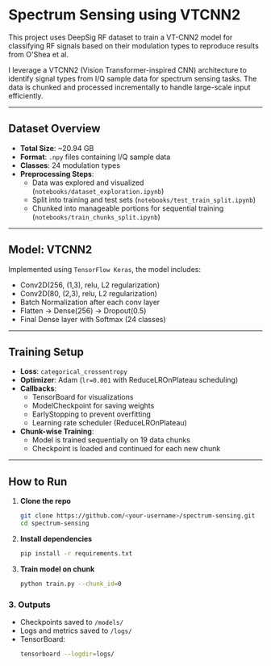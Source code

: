 # Spectrum Sensing using VTCNN2

This project uses DeepSig RF dataset to train a VT-CNN2 model for classifying RF signals based on their modulation types to reproduce results from O'Shea et al.

I leverage a VTCNN2 (Vision Transformer-inspired CNN) architecture to identify signal types from I/Q sample data for spectrum sensing tasks. The data is chunked and processed incrementally to handle large-scale input efficiently.

---

## Dataset Overview

- **Total Size**: ~20.94 GB
- **Format**: `.npy` files containing I/Q sample data
- **Classes**: 24 modulation types
- **Preprocessing Steps**:
  - Data was explored and visualized (`notebooks/dataset_exploration.ipynb`)
  - Split into training and test sets (`notebooks/test_train_split.ipynb`)
  - Chunked into manageable portions for sequential training (`notebooks/train_chunks_split.ipynb`)

---

## Model: VTCNN2

Implemented using `TensorFlow Keras`, the model includes:

- Conv2D(256, (1,3), relu, L2 regularization)
- Conv2D(80, (2,3), relu, L2 regularization)
- Batch Normalization after each conv layer
- Flatten → Dense(256) → Dropout(0.5)
- Final Dense layer with Softmax (24 classes)

---

## Training Setup

- **Loss**: `categorical_crossentropy`
- **Optimizer**: Adam (`lr=0.001` with ReduceLROnPlateau scheduling)
- **Callbacks**:
  - TensorBoard for visualizations
  - ModelCheckpoint for saving weights
  - EarlyStopping to prevent overfitting
  - Learning rate scheduler (ReduceLROnPlateau)
- **Chunk-wise Training**:
  - Model is trained sequentially on 19 data chunks
  - Checkpoint is loaded and continued for each new chunk

---

## How to Run

1. **Clone the repo**
   ```bash
   git clone https://github.com/<your-username>/spectrum-sensing.git
   cd spectrum-sensing

2. **Install dependencies**
   ```bash
   pip install -r requirements.txt

3. **Train model on chunk**
   ```bash
   python train.py --chunk_id=0
### 3. **Outputs**
- Checkpoints saved to `/models/`
- Logs and metrics saved to `/logs/`
- TensorBoard:
  ```bash
  tensorboard --logdir=logs/
